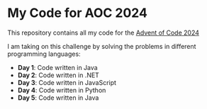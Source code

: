 # My Code for AOC 2024

This repository contains all my code for the [Advent of Code 2024](https://adventofcode.com/2024)

I am taking on this challenge by solving the problems in different programming languages:

- **Day 1**: Code written in Java
- **Day 2**: Code written in .NET
- **Day 3**: Code written in JavaScript
- **Day 4**: Code written in Python
- **Day 5**: Code written in Java